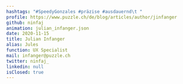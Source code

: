 ```yaml
---
hashtags: "#SpeedyGonzales #präzise #ausdauernd\t "
profile: https://www.puzzle.ch/de/blog/articles/author/jinfanger
github: ninfaj
animation: julian_infanger.json
date: 2020-11-15
title: Julian Infanger
alias: Jules
function: UX Specialist
mail: infanger@puzzle.ch
twitter: ninfaj_
linkedin: null
isClosed: true
---
```

